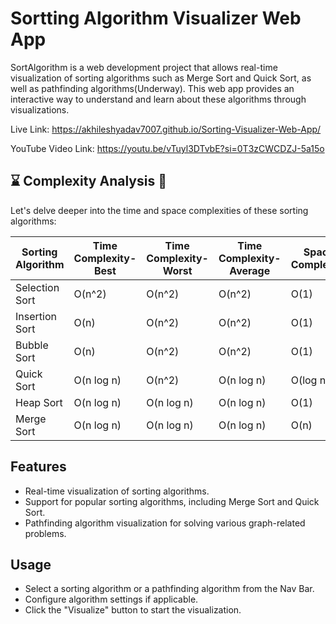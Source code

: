 # Sortting Algorithm Visualizer Web App
SortAlgorithm is a web development project that allows real-time visualization of sorting algorithms such as Merge Sort and Quick Sort, as well as pathfinding algorithms(Underway). This web app provides an interactive way to understand and learn about these algorithms through visualizations. 

Live Link: https://akhileshyadav7007.github.io/Sorting-Visualizer-Web-App/

YouTube Video Link: https://youtu.be/vTuyl3DTvbE?si=0T3zCWCDZJ-5a15o



## ⌛ Complexity Analysis 🎯

Let's delve deeper into the time and space complexities of these sorting algorithms:

| Sorting Algorithm | Time Complexity-Best | Time Complexity-Worst | Time Complexity-Average | Space Complexity |
|-------------------|----------------------|-----------------------|-------------------------|------------------|
| Selection Sort    | O(n^2)               | O(n^2)                | O(n^2)                  | O(1)             |
| Insertion Sort    | O(n)                 | O(n^2)                | O(n^2)                  | O(1)             |
| Bubble Sort       | O(n)                 | O(n^2)                | O(n^2)                  | O(1)             |
| Quick Sort        | O(n log n)           | O(n^2)                | O(n log n)              | O(log n)         |
| Heap Sort         | O(n log n)           | O(n log n)            | O(n log n)              | O(1)             |
| Merge Sort        | O(n log n)           | O(n log n)            | O(n log n)              | O(n)             |

## Features
- Real-time visualization of sorting algorithms.
- Support for popular sorting algorithms, including Merge Sort and Quick Sort.
- Pathfinding algorithm visualization for solving various graph-related problems.

## Usage
- Select a sorting algorithm or a pathfinding algorithm from the Nav Bar.
- Configure algorithm settings if applicable.
- Click the "Visualize" button to start the visualization.


